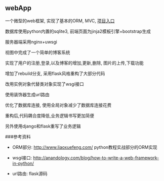 ## webApp

一个微型的web框架, 实现了基本的ORM, MVC, [项目入口](http://umaru.net/)

数据库使用python内置的sqlite3, 前端页面为jinja2模板引擎+bootstrap生成

服务器端采用nginx+uwsgi

视图中完成了一个简单的博客系统

实现了用户的注册,登录,以及博客的增加,更新,删除, 图片的上传,下载功能

增加了rebuild分支, 采用flask风格重构了大部分代码

改用实例对象代替类对象实现了wsgi接口

使用装饰器生成url路由

优化了数据库连接, 使用全局对象减少了数据库连接花费

重构后,代码耦合度降低,业务逻辑书写更加简便

另外使用django和flask重写了业务逻辑

###参考资料

* ORM部分: http://www.liaoxuefeng.com/ python教程实战部分的ORM实现

* wsgi接口: http://anandology.com/blog/how-to-write-a-web-framework-in-python/

* url路由: flask源码
